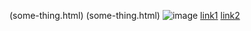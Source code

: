 (some-thing.html)
(some-thing.html)
![image](some/random/path)
[link1](https://something.com)
[link2](some-thing.html)
